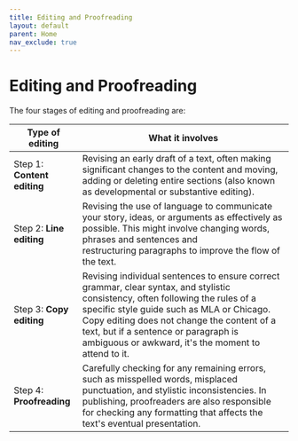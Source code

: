 ```yaml
---
title: Editing and Proofreading
layout: default
parent: Home
nav_exclude: true
---
```


# Editing and Proofreading

The four stages of editing and proofreading are:

| Type of editing | What it involves |
| --- | --- |
| Step 1: **Content editing** | Revising an early draft of a text, often making significant changes to the content and moving, adding or deleting entire sections (also known as developmental or substantive editing). |
| Step 2: **Line editing** | Revising the use of language to communicate your story, ideas, or arguments as effectively as possible. This might involve changing words, phrases and sentences and restructuring paragraphs to improve the flow of the text.|
| Step 3: **Copy editing** | Revising individual sentences to ensure correct grammar, clear syntax, and stylistic consistency, often following the rules of a specific style guide such as MLA or Chicago. Copy editing does not change the content of a text, but if a sentence or paragraph is ambiguous or awkward, it's the moment to attend to it.|
| Step 4: **Proofreading** | Carefully checking for any remaining errors, such as misspelled words, misplaced punctuation, and stylistic inconsistencies. In publishing, proofreaders are also responsible for checking any formatting that affects the text's eventual presentation.|
